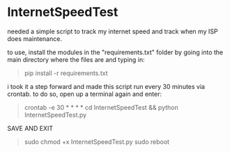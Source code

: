 # InternetSpeedTest
needed a simple script to track my internet speed and
track when my ISP does maintenance.

to use, install the modules in the "requirements.txt" 
folder by going into the main directory where the 
files are and typing in:
  >pip install -r requirements.txt

i took it a step forward and made this script run every
30 minutes via crontab.
to do so, open up a terminal again and enter:

  >crontab -e
  >30 * * * * cd InternetSpeedTest && python InternetSpeedTest.py

SAVE AND EXIT

  >sudo chmod +x InternetSpeedTest.py
  >sudo reboot
